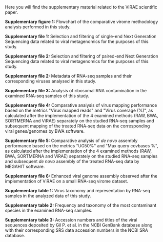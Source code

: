 Here you will find the supplementary material related to the ViRAE scientific paper.

**Supplementary figure 1:** Flowchart of the comparative virome methodology analysis performed in this study.

**Supplementary file 1:** Selection and filtering of single-end Next Generation Sequencing data related to viral metagenomics for the purposes of this study.

**Supplementary file 2:** Selection and filtering of paired-end Next Generation Sequencing data related to viral metagenomics for the purposes of this study.

**Supplementary file 2:** Metadata of RNA-seq samples and their corresponding viruses analysed in this study.

**Supplementary file 3:** Analysis of ribosomal RNA contamination in the examined RNA-seq samples of this study.

**Supplementary file 4:** Comparative analysis of virus mapping performance based on the metrics "Virus mapped reads" and "Virus coverage (%)", as calculated after the implementation of the 4 examined methods (RAW, BWA, SORTMERNA and ViRAE) separately on the studied RNA-seq samples and subsequent mapping of the treated RNA-seq data on the corresponding viral genes/genomes by BWA software.

**Supplementary file 5:** Comparative analysis of _de novo_ assembly performance based on the metrics "UG50%" and "Max query covbases %", as calculated after the implementation of the 4 examined methods (RAW, BWA, SORTMERNA and ViRAE) separately on the studied RNA-seq samples and subsequent _de novo_ assembly of the treated RNA-seq data by MEGAHIT software.

**Supplementary file 6:** Enhanced viral genome assembly observed after the implementation of ViRAE on a small RNA-seq virome dataset.

**Supplementary table 1:** Virus taxonomy and representation by RNA-seq samples in the analyzed data of this study.

**Supplementary table 2:** Frequency and taxonomy of the most contaminant species in the examined RNA-seq samples.

**Supplementary table 3:** Accession numbers and titles of the viral sequences deposited by Gil P. et al. in the NCBI GenBank database along with their corresponding SRS data accession numbers in the NCBI SRA database.

